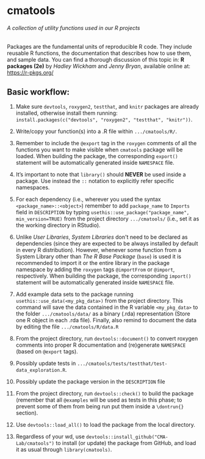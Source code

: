 # cmatools

###### A collection of utility functions used in our R projects

Packages are the fundamental units of reproducible R code. They include reusable
R functions, the documentation that describes how to use them, and sample data.
You can find a thorough discussion of this topic in:
**R packages (2e)** by *Hadley Wickham* and *Jenny Bryan*, available online at:
https://r-pkgs.org/


## Basic workflow:

1. Make sure `devtools`, `roxygen2`, `testthat`, and `knitr` packages are
already installed, otherwise install them running:
`install.packages(c("devtools", "roxygen2", "testthat", "knitr"))`.

1. Write/copy your function(s) into a .R file within `.../cmatools/R/`.

1. Remember to include the `@export` tag in the `roxygen` comments of all the
functions you want to make visible when `cmatools` package will be loaded. When
building the package, the corresponding `export()` statement will be
automatically generated inside `NAMESPACE` file.

1. It’s important to note that `library()` should **NEVER** be used inside a
package. Use instead the `::` notation to explicitly refer specific namespaces.

1. For each dependency (i.e., wherever you used the syntax
`<package_name>::<object>`) remember to add `package_name` to `Imports` field in
`DESCRIPTION` by typing `usethis::use_package("package_name", min_version=TRUE)`
from the project directory `.../cmatools/` (i.e., set it as the working
directory in RStudio).

1. Unlike *User Libraries*, *System Libraries* don't need to be declared as
dependencies (since they are expected to be always installed by default in every
R distribution). However, whenever some function from a System Library other than
*The R Base Package* (`base`) is used it is recommended to import it or the
entire library in the package namespace by adding the `roxygen` tags `@importFrom`
or `@import`, respectively. When building the package, the corresponding
`import()` statement will be automatically generated inside `NAMESPACE` file.

1. Add example data sets to the package running `usethis::use_data(<my_pkg_data>)`
from the project directory. This command will save the data contained in the R
variable `<my_pkg_data>` to the folder `.../cmatools/data/` as a binary (.rda)
representation (Store one R object in each .rda file). Finally, also remind to
document the data by editing the file `.../cmatools/R/data.R`

1. From the project directory, run `devtools::document()` to convert roxygen
comments into proper R documentation and (re)generate `NAMESPACE` (based on
`@export` tags).

1. Possibly update tests in `.../cmatools/tests/testthat/test-data_exploration.R`.

1. Possibly update the package version in the `DESCRIPTION` file

1. From the project directory, run `devtools::check()` to build the package
(remember that all `@examples` will be used as tests in this phase; to prevent
some of them from being run put them inside a `\dontrun{}` section).

1. Use `devtools::load_all()` to load the package from the local directory.

1. Regardless of your wd, use `devtools::install_github("CMA-Lab/cmatools")` to
install (or update) the package from GitHub, and load it as usual through
`library(cmatools)`.
